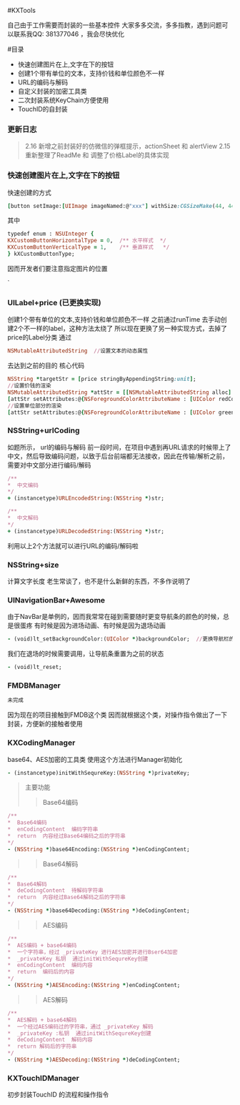 #KXTools

自己由于工作需要而封装的一些基本控件
大家多多交流，多多指教，遇到问题可以联系我QQ: 381377046 ，我会尽快优化

#目录
- 快速创建图片在上,文字在下的按钮
- 创建1个带有单位的文本，支持价钱和单位颜色不一样
- URL的编码与解码
- 自定义封装的加密工具类
- 二次封装系统KeyChain方便使用
- TouchID的自封装


### 更新日志
> 2.16 新增之前封装好的仿微信的弹框提示，actionSheet 和 alertView 
> 2.15 重新整理了ReadMe 和 调整了价格Label的具体实现


### 快速创建图片在上,文字在下的按钮
快速创建的方式
```ruby
[button setImage:[UIImage imageNamed:@"xxx"] withSize:CGSizeMake(44, 44) andSubTtitle:@"测试按钮" andFont:13 withType:KXCustomButtonVerticalType stata:UIControlStateNormal];
```
其中
```ruby
typedef enum : NSUInteger {
KXCustomButtonHorizontalType = 0,  /** 水平样式  */
KXCustomButtonVerticalType = 1,    /** 垂直样式   */
} kXCustomButtonType;
```

因而开发者们要注意指定图片的位置


`
### UILabel+price (已更换实现)
创建1个带有单位的文本,支持价钱和单位颜色不一样
之前通过runTime 去手动创建2个不一样的label，这种方法太绕了
所以现在更换了另一种实现方式，去掉了price的Label分类
通过
```ruby
NSMutableAttributedString  //设置文本的动态属性
```
去达到之前的目的
核心代码
```ruby
NSString *targetStr = [price stringByAppendingString:unit];
//设置价钱的渲染
NSMutableAttributedString *attStr = [[NSMutableAttributedString alloc] initWithString:targetStr];
[attStr setAttributes:@{NSForegroundColorAttributeName : [UIColor redColor]} range:[targetStr rangeOfString:price]];
//设置单位部分的渲染
[attStr setAttributes:@{NSForegroundColorAttributeName : [UIColor greenColor] , NSFontAttributeName : [UIFont systemFontOfSize:13]} range:[targetStr rangeOfString:unit]];
```

###  NSString+urlCoding
如题所示， url的编码与解码
前一段时间，在项目中遇到再URL请求的时候带上了中文，然后导致编码问题，以致于后台前端都无法接收，因此在传输/解析之前，需要对中文部分进行编码/解码
```ruby
/**
*  中文编码
*/
+ (instancetype)URLEncodedString:(NSString *)str;

/**
*  中文解码
*/
+ (instancetype)URLDecodedString:(NSString *)str;
```
利用以上2个方法就可以进行URL的编码/解码啦


### NSString+size
计算文字长度
老生常谈了，也不是什么新鲜的东西，不多作说明了


### UINavigationBar+Awesome
由于NavBar是单例的，因而我常常在碰到需要随时更变导航条的颜色的时候，总是很蛋疼
有时候是因为进场动画、有时候是因为退场动画
```ruby
- (void)lt_setBackgroundColor:(UIColor *)backgroundColor;  //更换导航栏的背景颜色
```
我们在退场的时候需要调用，让导航条重置为之前的状态
```ruby
- (void)lt_reset; 
```
### FMDBManager
```ruby
未完成 
```
因为现在的项目接触到FMDB这个类
因而就根据这个类，对操作指令做出了一下封装，方便新的接触者使用


### KXCodingManager
base64、AES加密的工具类
使用这个方法进行Manager初始化
```ruby
- (instancetype)initWithSequreKey:(NSString *)privateKey;
```

> 主要功能
>>Base64编码
```ruby
/**
*  Base64编码
*  enCodingContent  编码字符串
*  return  内容经过Base64编码之后的字符串
*/
- (NSString *)base64Encoding:(NSString *)enCodingContent;
```
>>Base64解码
```ruby
/**
*  Base64解码
*  deCodingContent  待解码字符串
*  return  内容经过Base64解码之后的字符串
*/
- (NSString *)base64Decoding:(NSString *)deCodingContent;
```
>>AES编码
```ruby
/**
*  AES编码 + base64编码
*  一个字符串，经过 _privateKey 进行AES加密并进行Bser64加密
*  _privateKey 私钥  通过initWithSequreKey创建
*  enCodingContent  编码内容
*  return  编码后的内容
*/
- (NSString *)AESEncoding:(NSString *)enCodingContent;
```
>>AES解码
```ruby
/**
*  AES解码 + base64解码
*  一个经过AES编码过的字符串，通过 _privateKey 解码
*  _privateKey :私钥  通过initWithSequreKey创建
*  deCodingContent  解码内容
*  return 解码后的字符串
*/
- (NSString *)AESDecoding:(NSString *)deCodingContent;
```

### KXTouchIDManager
初步封装TouchID 的流程和操作指令

